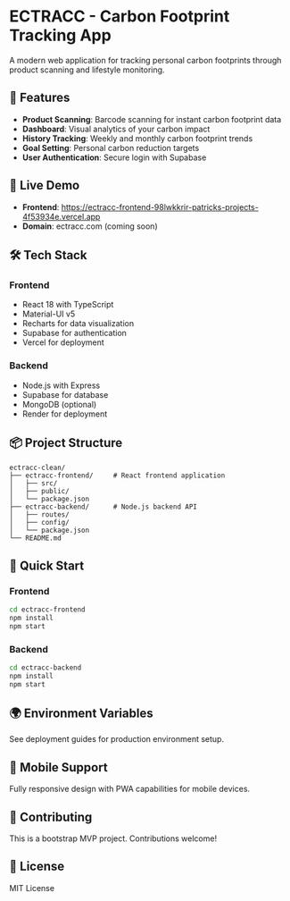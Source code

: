 # ECTRACC - Carbon Footprint Tracking App

A modern web application for tracking personal carbon footprints through product scanning and lifestyle monitoring.

## 🌱 Features

- **Product Scanning**: Barcode scanning for instant carbon footprint data
- **Dashboard**: Visual analytics of your carbon impact
- **History Tracking**: Weekly and monthly carbon footprint trends
- **Goal Setting**: Personal carbon reduction targets
- **User Authentication**: Secure login with Supabase

## 🚀 Live Demo

- **Frontend**: https://ectracc-frontend-98lwkkrir-patricks-projects-4f53934e.vercel.app
- **Domain**: ectracc.com (coming soon)

## 🛠️ Tech Stack

### Frontend
- React 18 with TypeScript
- Material-UI v5
- Recharts for data visualization
- Supabase for authentication
- Vercel for deployment

### Backend
- Node.js with Express
- Supabase for database
- MongoDB (optional)
- Render for deployment

## 📦 Project Structure

```
ectracc-clean/
├── ectracc-frontend/     # React frontend application
│   ├── src/
│   ├── public/
│   └── package.json
├── ectracc-backend/      # Node.js backend API
│   ├── routes/
│   ├── config/
│   └── package.json
└── README.md
```

## 🚀 Quick Start

### Frontend
```bash
cd ectracc-frontend
npm install
npm start
```

### Backend
```bash
cd ectracc-backend
npm install
npm start
```

## 🌍 Environment Variables

See deployment guides for production environment setup.

## 📱 Mobile Support

Fully responsive design with PWA capabilities for mobile devices.

## 🤝 Contributing

This is a bootstrap MVP project. Contributions welcome!

## 📄 License

MIT License